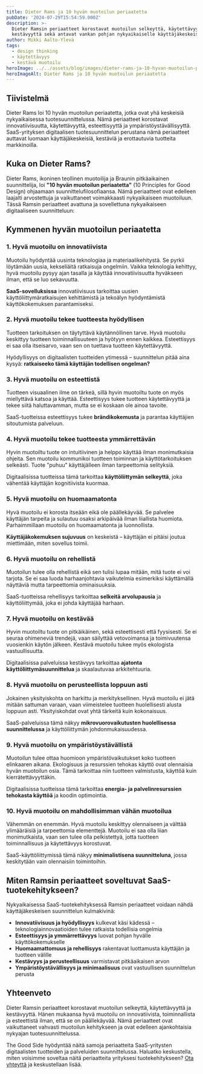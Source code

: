 ```yaml
---
title: Dieter Rams ja 10 hyvän muotoilun periaatetta
pubDate: '2024-07-29T15:54:59.000Z'
description: >-
  Dieter Ramsin periaatteet korostavat muotoilun selkeyttä, käytettävyyttä ja
  kestävyyttä sekä antavat vankan pohjan nykyaikaiselle käyttäjäkeskeiselle suunnittelulle.
author: Mikki Aalto-Ylevä
tags:
  - design thinking
  - käytettävyys
  - kestävä muotoilu
heroImage: ../../assets/blog/images/dieter-rams-ja-10-hyvan-muotoilun-periaatetta/featured.webp
heroImageAlt: Dieter Rams ja 10 hyvän muotoilun periaatetta
---
```


## Tiivistelmä

Dieter Rams loi 10 hyvän muotoilun periaatetta, jotka ovat yhä keskeisiä nykyaikaisessa tuotesuunnittelussa. Nämä periaatteet korostavat innovatiivisuutta, käytettävyyttä, esteettisyyttä ja ympäristöystävällisyyttä. SaaS-yrityksen digitaalisen tuotesuunnittelun perustana nämä periaatteet auttavat luomaan käyttäjäkeskeisiä, kestäviä ja erottautuvia tuotteita markkinoilla.

## Kuka on Dieter Rams?

Dieter Rams, ikoninen teollinen muotoilija ja Braunin pitkäaikainen suunnittelija, loi **"10 hyvän muotoilun periaatetta"** (10 Principles for Good Design) ohjaamaan suunnittelufilosofiaansa. Nämä periaatteet ovat edelleen laajalti arvostettuja ja vaikuttaneet voimakkaasti nykyaikaiseen muotoiluun. Tässä Ramsin periaatteet avattuna ja sovellettuna nykyaikaiseen digitaaliseen suunnitteluun:

## Kymmenen hyvän muotoilun periaatetta

### 1. Hyvä muotoilu on innovatiivista

Muotoilu hyödyntää uusinta teknologiaa ja materiaalikehitystä. Se pyrkii löytämään uusia, kekseliäitä ratkaisuja ongelmiin. Vaikka teknologia kehittyy, hyvä muotoilu pysyy ajan tasalla ja käyttää innovatiivisuutta hyväkseen ilman, että se luo sekavuutta.

**SaaS-sovelluksissa** innovatiivisuus tarkoittaa uusien käyttöliittymäratkaisujen kehittämistä ja tekoälyn hyödyntämistä käyttökokemuksen parantamiseksi.

### 2. Hyvä muotoilu tekee tuotteesta hyödyllisen

Tuotteen tarkoituksen on täytyttävä käytännöllinen tarve. Hyvä muotoilu keskittyy tuotteen toiminnallisuuteen ja hyötyyn ennen kaikkea. Esteettisyys ei saa olla itseisarvo, vaan sen on tuettava tuotteen käytettävyyttä.

Hyödyllisyys on digitaalisten tuotteiden ytimessä – suunnittelun pitää aina kysyä: **ratkaiseeko tämä käyttäjän todellisen ongelman?**

### 3. Hyvä muotoilu on esteettistä

Tuotteen visuaalinen ilme on tärkeä, sillä hyvin muotoiltu tuote on myös miellyttävä katsoa ja käyttää. Esteettisyys tukee tuotteen käytettävyyttä ja tekee siitä haluttavamman, mutta se ei koskaan ole ainoa tavoite.

SaaS-tuotteissa esteettisyys tukee **brändikokemusta** ja parantaa käyttäjien sitoutumista palveluun.

### 4. Hyvä muotoilu tekee tuotteesta ymmärrettävän

Hyvin muotoiltu tuote on intuitiivinen ja helppo käyttää ilman monimutkaisia ohjeita. Sen muotoilu kommunikoi tuotteen toiminnan ja käyttötarkoituksen selkeästi. Tuote "puhuu" käyttäjälleen ilman tarpeettomia selityksiä.

Digitaalisissa tuotteissa tämä tarkoittaa **käyttöliittymän selkeyttä**, joka vähentää käyttäjän kognitiivista kuormaa.

### 5. Hyvä muotoilu on huomaamatonta

Hyvä muotoilu ei korosta itseään eikä ole päällekäyvää. Se palvelee käyttäjän tarpeita ja sulautuu osaksi arkipäivää ilman liiallista huomiota. Parhaimmillaan muotoilu on huomaamatonta ja luonnollista.

**Käyttäjäkokemuksen sujuvuus** on keskeistä – käyttäjän ei pitäisi joutua miettimään, miten sovellus toimii.

### 6. Hyvä muotoilu on rehellistä

Muotoilun tulee olla rehellistä eikä sen tulisi lupaa mitään, mitä tuote ei voi tarjota. Se ei saa luoda harhaanjohtavia vaikutelmia esimerkiksi käyttämällä näyttäviä mutta tarpeettomia ominaisuuksia.

SaaS-tuotteissa rehellisyys tarkoittaa **selkeitä arvolupausia** ja käyttöliittymää, joka ei johda käyttäjää harhaan.

### 7. Hyvä muotoilu on kestävää

Hyvin muotoiltu tuote on pitkäikäinen, sekä esteettisesti että fyysisesti. Se ei seuraa ohimeneviä trendejä, vaan säilyttää vetovoimansa ja toimivuutensa vuosienkin käytön jälkeen. Kestävä muotoilu tukee myös ekologista vastuullisuutta.

Digitaalisissa palveluissa kestävyys tarkoittaa **ajatonta käyttöliittymäsuunnittelua** ja skaalautuvaa arkkitehtuuria.

### 8. Hyvä muotoilu on perusteellista loppuun asti

Jokainen yksityiskohta on harkittu ja merkityksellinen. Hyvä muotoilu ei jätä mitään sattuman varaan, vaan viimeistelee tuotteen huolellisesti alusta loppuun asti. Yksityiskohdat ovat yhtä tärkeitä kuin kokonaisuus.

SaaS-palveluissa tämä näkyy **mikrovuorovaikutusten huolellisessa suunnittelussa** ja käyttöliittymän johdonmukaisuudessa.

### 9. Hyvä muotoilu on ympäristöystävällistä

Muotoilun tulee ottaa huomioon ympäristövaikutukset koko tuotteen elinkaaren aikana. Ekologisuus ja resurssien tehokas käyttö ovat olennaisia hyvän muotoilun osia. Tämä tarkoittaa niin tuotteen valmistusta, käyttöä kuin kierrätettävyyttäkin.

Digitaalisissa tuotteissa tämä tarkoittaa **energia- ja palvelinresurssien tehokasta käyttöä** ja koodin optimointia.

### 10. Hyvä muotoilu on mahdollisimman vähän muotoilua

Vähemmän on enemmän. Hyvä muotoilu keskittyy olennaiseen ja välttää ylimääräisiä ja tarpeettomia elementtejä. Muotoilu ei saa olla liian monimutkaista, vaan sen tulee olla pelkistettyä, jotta tuotteen toiminnallisuus ja käytettävyys korostuvat.

SaaS-käyttöliittymissä tämä näkyy **minimalistisena suunnitteluna**, jossa keskitytään vain olennaisiin toimintoihin.

## Miten Ramsin periaatteet soveltuvat SaaS-tuotekehitykseen?

Nykyaikaisessa SaaS-tuotekehityksessä Ramsin periaatteet voidaan nähdä käyttäjäkeskeisen suunnittelun kulmakivinä:

- **Innovatiivisuus ja hyödyllisyys** kulkevat käsi kädessä – teknologiainnovaatioiden tulee ratkaista todellisia ongelmia
- **Esteettisyys ja ymmärrettävyys** luovat pohjan hyvälle käyttökokemukselle
- **Huomaamattomuus ja rehellisyys** rakentavat luottamusta käyttäjän ja tuotteen välille
- **Kestävyys ja perusteellisuus** varmistavat pitkäaikaisen arvon
- **Ympäristöystävällisyys ja minimaalisuus** ovat vastuullisen suunnittelun perusta

## Yhteenveto

Dieter Ramsin periaatteet korostavat muotoilun selkeyttä, käytettävyyttä ja kestävyyttä. Hänen mukaansa hyvä muotoilu on innovatiivista, toiminnallista ja esteettistä ilman, että se on päällekäyvää. Nämä periaatteet ovat vaikuttaneet vahvasti muotoilun kehitykseen ja ovat edelleen ajankohtaisia nykyajan tuotesuunnittelussa.

The Good Side hyödyntää näitä samoja periaatteita SaaS-yritysten digitaalisten tuotteiden ja palveluiden suunnittelussa. Haluatko keskustella, miten voisimme soveltaa näitä periaatteita yrityksesi tuotekehitykseen? [Ota yhteyttä](https://goodside.fi/contact) ja keskustellaan lisää.